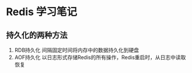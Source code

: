 # Redis 学习笔记

## 持久化的两种方法
1. RDB持久化
间隔固定时间将内存中的数据持久化到硬盘
2. AOF持久化
以日志形式存储Redis的所有操作，Redis重启时，从日志中读取恢复
